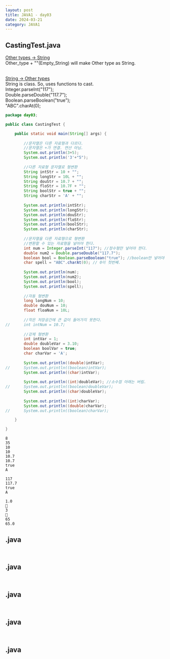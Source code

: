 ```yaml
---
layout: post
title: JAVA1 - day03
date: 2024-03-21
category: JAVA1
---
```


## CastingTest.java
<ins>Other types -> String</ins><br>
Other_type + ""(Empty_String) will make Other type as String.<br><br>

<ins>String -> Other types</ins><br>
String is class. So, uses functions to cast.<br>
Integer.parseInt("117"); <br>
Double.parseDouble("117.7"); <br>
Boolean.parseBoolean("true"); <br>
"ABC".charAt(0); <br>

```java
package day03;

public class CastingTest {

	public static void main(String[] args) {
		
		//문자열은 다른 자료형과 다르다.
		//문자열은 +가 연결. 연산 아님.
		System.out.println(3+5);
		System.out.println('3'+"5");
		
		//다른 자료형 문자열로 형변환
		String intStr = 10 + "";
		String longStr = 10L + "";
		String douStr = 10.7 + "";
		String floStr = 10.7F + "";
		String boolStr = true + "";
		String charStr = 'A' + "";
		
		System.out.println(intStr);
		System.out.println(longStr);
		System.out.println(douStr);
		System.out.println(floStr);
		System.out.println(boolStr);
		System.out.println(charStr);
		
		//문자열을 다른 자료형으로 형변환
		//변환할 수 있는 자료형을 넣어야 한다.
		int num = Integer.parseInt("117"); //정수형만 넣어야 한다.
		double num2 = Double.parseDouble("117.7");
		boolean bool = Boolean.parseBoolean("true"); //boolean만 넣어야 한다.
		char spell = "ABC".charAt(0); // 0이 첫번째.
		
		System.out.println(num);
		System.out.println(num2);
		System.out.println(bool);
		System.out.println(spell);
		
		//자동 형변환
		long longNum = 10;
		double douNum = 10;
		float floaNum = 10L;
		
		//작은 저장공간에 큰 값이 들어가지 못한다.
//		int intNum = 10.7;
		
		//강제 형변환
		int intVar = 1;
		double doubleVar = 3.10;
		boolean boolVar = true;
		char charVar = 'A';
		
		System.out.println((double)intVar);
//		System.out.println((boolean)intVar);
		System.out.println((char)intVar);
		
		System.out.println((int)doubleVar); //소수점 아래는 버림.
//		System.out.println((boolean)doubleVar);
		System.out.println((char)doubleVar);
		
		System.out.println((int)charVar);
		System.out.println((double)charVar);
//		System.out.println((boolean)charVar);

	}

}
```
```console
8
35
10
10
10.7
10.7
true
A

117
117.7
true
A

1.0

3

65
65.0
```

## .java
```java
```
```console
```

## .java
```java
```
```console
```

## .java
```java
```
```console
```

## .java
```java
```
```console
```

## .java
```java
```
```console
```
